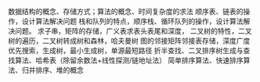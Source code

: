 数据结构的概念、存储方式；算法的概念、时间复杂度的求法
顺序表、链表的操作，设计算法解决问题
栈和队列的特点，顺序栈、循环队列的操作，设计算法解决问题。
求子串，矩阵的存储，广义表求表头表尾和深度，
二叉树的特性，二叉树的遍历，二叉树转成树和森林，哈夫曼树
图的邻接矩阵邻接表存储，深度广度优先搜索，生成树，最小生成树，单源最短路径
折半查找、二叉排序树生成与查找算法、哈希表（除留余数法+线性探测/链地址法）
简单排序算法、快速排序算法、归并排序、堆的概念

